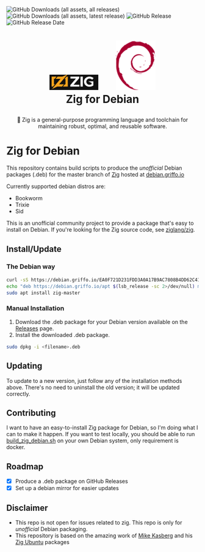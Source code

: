 ![GitHub Downloads (all assets, all releases)](https://img.shields.io/github/downloads/dariogriffo/zig-master-debian/total)
![GitHub Downloads (all assets, latest release)](https://img.shields.io/github/downloads/dariogriffo/zig-master-debian/latest/total)
![GitHub Release](https://img.shields.io/github/v/release/dariogriffo/zig-master-debian)
![GitHub Release Date](https://img.shields.io/github/release-date/dariogriffo/zig-master-debian)

<h1>
   <p align="center">
     <a href="https://github.com/ziglang/zig/"><img src="https://github.com/dariogriffo/zig-master-debian/blob/main/zig-logo.png" alt="Zig Logo" width="128" style="margin-right: 20px"></a>
     <a href="https://www.debian.org/"><img src="https://github.com/dariogriffo/zig-master-debian/blob/main/debian-logo.png" alt="Debian Logo" width="104" style="margin-left: 20px"></a>
     <br>Zig for Debian
   </p>
</h1>
<p align="center">
 👻 Zig is a general-purpose programming language and toolchain for maintaining robust, optimal, and reusable software.
</p>

# Zig for Debian

This repository contains build scripts to produce the _unofficial_ Debian packages
(.deb) for the master branch of [Zig](https://github.com/ziglang/zig) hosted at [debian.griffo.io](https://debian.griffo.io)

Currently supported debian distros are:
- Bookworm
- Trixie
- Sid

This is an unofficial community project to provide a package that's easy to
install on Debian. If you're looking for the Zig source code, see
[ziglang/zig](https://github.com/zig-org/zig).

## Install/Update

### The Debian way

```sh
curl -sS https://debian.griffo.io/EA0F721D231FDD3A0A17B9AC7808B4DD62C41256.asc | gpg --dearmor --yes -o /etc/apt/trusted.gpg.d/debian.griffo.io.gpg
echo "deb https://debian.griffo.io/apt $(lsb_release -sc 2>/dev/null) main" | sudo tee /etc/apt/sources.list.d/debian.griffo.io.list
sudo apt install zig-master
```

### Manual Installation

1. Download the .deb package for your Debian version available on
   the [Releases](https://github.com/dariogriffo/zig-master-debian/releases) page.
2. Install the downloaded .deb package.

```sh
sudo dpkg -i <filename>.deb
```
## Updating

To update to a new version, just follow any of the installation methods above. There's no need to uninstall the old version; it will be updated correctly.

## Contributing

I want to have an easy-to-install Zig package for Debian, so I'm doing what
I can to make it happen.
If you want to test locally, you should be able to run
[build_zig_debian.sh](https://github.com/dariogriffo/zig-master-debian/blob/main/build_zig_debian.sh)
on your own Debian system, only requirement is docker.

## Roadmap

- [x] Produce a .deb package on GitHub Releases
- [x] Set up a debian mirror for easier updates

## Disclaimer

- This repo is not open for issues related to zig. This repo is only for _unofficial_ Debian packaging.
- This repository is based on the amazing work of [Mike Kasberg](https://github.com/mkasberg) and his [Zig Ubuntu](https://github.com/mkasberg/ghostty-ubuntu) packages
